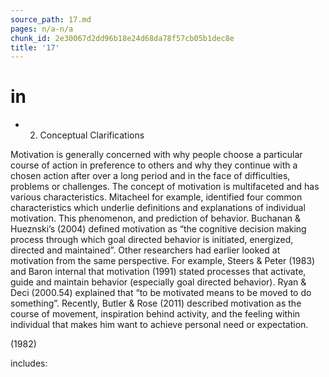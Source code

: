 ```yaml
---
source_path: 17.md
pages: n/a-n/a
chunk_id: 2e30067d2dd96b18e24d68da78f57cb05b1dec8e
title: '17'
---
```

# in

- 2. Conceptual Clarifications

Motivation is generally concerned with why people choose a particular course of action in preference to others and why they continue with a chosen action after over a long period and in the face of difficulties, problems or challenges. The concept of motivation is multifaceted and has various characteristics. Mitacheel for example, identified four common characteristics which underlie definitions and explanations of individual motivation. This phenomenon, and prediction of behavior. Buchanan & Hueznski’s (2004) defined motivation as “the cognitive decision making process through which goal directed behavior is initiated, energized, directed and maintained”. Other researchers had earlier looked at motivation from the same perspective. For example, Steers & Peter (1983) and Baron internal that motivation (1991) stated processes that activate, guide and maintain behavior (especially goal directed behavior). Ryan & Deci (2000.54) explained that “to be motivated means to be moved to do something”. Recently, Butler & Rose (2011) described motivation as the course of movement, inspiration behind activity, and the feeling within individual that makes him want to achieve personal need or expectation.

(1982)

includes:
